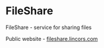 # FileShare
FileShare - service for sharing files

Public website - [fileshare.lincors.com](fileshare.lincors.com)
